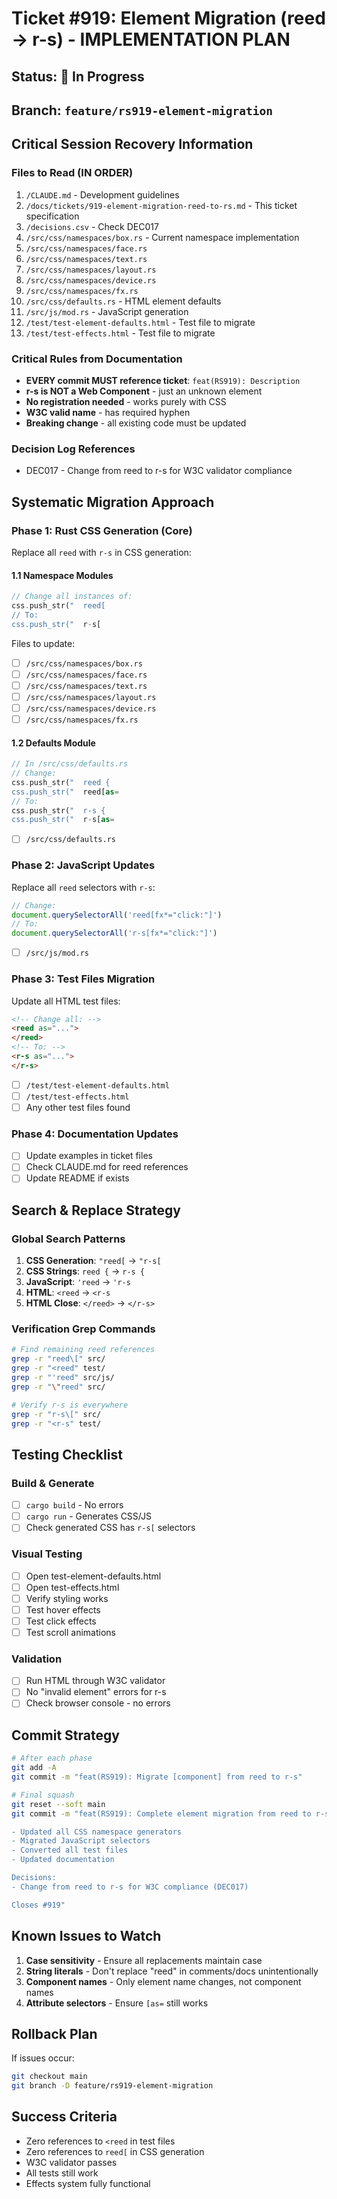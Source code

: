 # Ticket #919: Element Migration (reed → r-s) - IMPLEMENTATION PLAN

## Status: 🚧 In Progress

## Branch: `feature/rs919-element-migration`

## Critical Session Recovery Information

### Files to Read (IN ORDER)
1. `/CLAUDE.md` - Development guidelines
2. `/docs/tickets/919-element-migration-reed-to-rs.md` - This ticket specification
3. `/decisions.csv` - Check DEC017
4. `/src/css/namespaces/box.rs` - Current namespace implementation
5. `/src/css/namespaces/face.rs`
6. `/src/css/namespaces/text.rs`
7. `/src/css/namespaces/layout.rs`
8. `/src/css/namespaces/device.rs`
9. `/src/css/namespaces/fx.rs`
10. `/src/css/defaults.rs` - HTML element defaults
11. `/src/js/mod.rs` - JavaScript generation
12. `/test/test-element-defaults.html` - Test file to migrate
13. `/test/test-effects.html` - Test file to migrate

### Critical Rules from Documentation
- **EVERY commit MUST reference ticket**: `feat(RS919): Description`
- **r-s is NOT a Web Component** - just an unknown element
- **No registration needed** - works purely with CSS
- **W3C valid name** - has required hyphen
- **Breaking change** - all existing code must be updated

### Decision Log References
- DEC017 - Change from reed to r-s for W3C validator compliance

## Systematic Migration Approach

### Phase 1: Rust CSS Generation (Core)
Replace all `reed` with `r-s` in CSS generation:

#### 1.1 Namespace Modules
```rust
// Change all instances of:
css.push_str("  reed[
// To:
css.push_str("  r-s[
```

Files to update:
- [ ] `/src/css/namespaces/box.rs`
- [ ] `/src/css/namespaces/face.rs`
- [ ] `/src/css/namespaces/text.rs`
- [ ] `/src/css/namespaces/layout.rs`
- [ ] `/src/css/namespaces/device.rs`
- [ ] `/src/css/namespaces/fx.rs`

#### 1.2 Defaults Module
```rust
// In /src/css/defaults.rs
// Change:
css.push_str("  reed {
css.push_str("  reed[as=
// To:
css.push_str("  r-s {
css.push_str("  r-s[as=
```

- [ ] `/src/css/defaults.rs`

### Phase 2: JavaScript Updates
Replace all `reed` selectors with `r-s`:

```javascript
// Change:
document.querySelectorAll('reed[fx*="click:"]')
// To:
document.querySelectorAll('r-s[fx*="click:"]')
```

- [ ] `/src/js/mod.rs`

### Phase 3: Test Files Migration
Update all HTML test files:

```html
<!-- Change all: -->
<reed as="...">
</reed>
<!-- To: -->
<r-s as="...">
</r-s>
```

- [ ] `/test/test-element-defaults.html`
- [ ] `/test/test-effects.html`
- [ ] Any other test files found

### Phase 4: Documentation Updates
- [ ] Update examples in ticket files
- [ ] Check CLAUDE.md for reed references
- [ ] Update README if exists

## Search & Replace Strategy

### Global Search Patterns
1. **CSS Generation**: `"reed[` → `"r-s[`
2. **CSS Strings**: `reed {` → `r-s {`
3. **JavaScript**: `'reed` → `'r-s`
4. **HTML**: `<reed` → `<r-s`
5. **HTML Close**: `</reed>` → `</r-s>`

### Verification Grep Commands
```bash
# Find remaining reed references
grep -r "reed\[" src/
grep -r "<reed" test/
grep -r "'reed" src/js/
grep -r "\"reed" src/

# Verify r-s is everywhere
grep -r "r-s\[" src/
grep -r "<r-s" test/
```

## Testing Checklist

### Build & Generate
- [ ] `cargo build` - No errors
- [ ] `cargo run` - Generates CSS/JS
- [ ] Check generated CSS has `r-s[` selectors

### Visual Testing
- [ ] Open test-element-defaults.html
- [ ] Open test-effects.html
- [ ] Verify styling works
- [ ] Test hover effects
- [ ] Test click effects
- [ ] Test scroll animations

### Validation
- [ ] Run HTML through W3C validator
- [ ] No "invalid element" errors for r-s
- [ ] Check browser console - no errors

## Commit Strategy

```bash
# After each phase
git add -A
git commit -m "feat(RS919): Migrate [component] from reed to r-s"

# Final squash
git reset --soft main
git commit -m "feat(RS919): Complete element migration from reed to r-s

- Updated all CSS namespace generators
- Migrated JavaScript selectors
- Converted all test files
- Updated documentation

Decisions:
- Change from reed to r-s for W3C compliance (DEC017)

Closes #919"
```

## Known Issues to Watch
1. **Case sensitivity** - Ensure all replacements maintain case
2. **String literals** - Don't replace "reed" in comments/docs unintentionally
3. **Component names** - Only element name changes, not component names
4. **Attribute selectors** - Ensure `[as=` still works

## Rollback Plan
If issues occur:
```bash
git checkout main
git branch -D feature/rs919-element-migration
```

## Success Criteria
- Zero references to `<reed` in test files
- Zero references to `reed[` in CSS generation
- W3C validator passes
- All tests still work
- Effects system fully functional